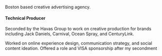 Boston based creative advertising agency.

#### Technical Producer

Seconded by the Havas Group to work on creative production for brands including Jack Daniels, Carnival, Ocean Spray, and CenturyLink.

Worked on online experience design, communication strategy, and social content ideation. Offered a role and VISA sponsorship after my secondment
